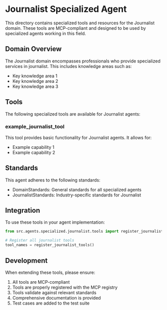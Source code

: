 # Journalist Specialized Agent

This directory contains specialized tools and resources for the Journalist domain. These tools are MCP-compliant and designed to be used by specialized agents working in this field.

## Domain Overview

The Journalist domain encompasses professionals who provide specialized services in journalist. This includes knowledge areas such as:

- Key knowledge area 1
- Key knowledge area 2
- Key knowledge area 3

## Tools

The following specialized tools are available for Journalist agents:

### example_journalist_tool

This tool provides basic functionality for Journalist agents. It allows for:

- Example capability 1
- Example capability 2

## Standards

This agent adheres to the following standards:

- DomainStandards: General standards for all specialized agents
- JournalistStandards: Industry-specific standards for Journalist

## Integration

To use these tools in your agent implementation:

```python
from src.agents.specialized.journalist.tools import register_journalist_tools

# Register all journalist tools
tool_names = register_journalist_tools()
```

## Development

When extending these tools, please ensure:

1. All tools are MCP-compliant
2. Tools are properly registered with the MCP registry
3. Tools validate against relevant standards
4. Comprehensive documentation is provided
5. Test cases are added to the test suite
